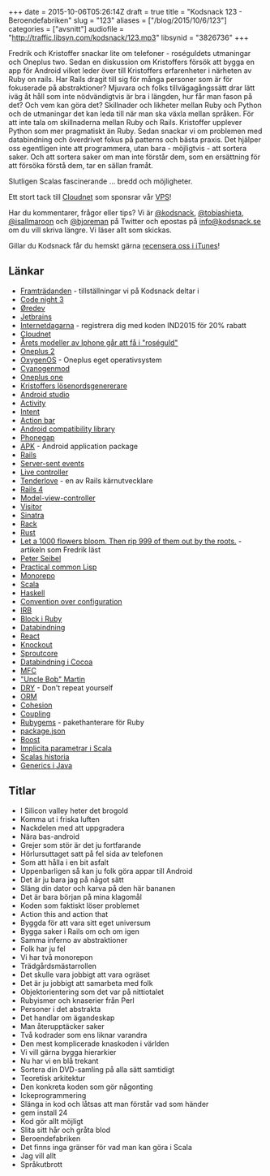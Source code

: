 +++
date = 2015-10-06T05:26:14Z
draft = true
title = "Kodsnack 123 - Beroendefabriken"
slug = "123"
aliases = ["/blog/2015/10/6/123"]
categories = ["avsnitt"]
audiofile = "http://traffic.libsyn.com/kodsnack/123.mp3"
libsynid = "3826736"
+++

Fredrik och Kristoffer snackar lite om telefoner - roséguldets utmaningar och Oneplus two. Sedan en diskussion om Kristoffers försök att bygga en app för Android vilket leder över till Kristoffers erfarenheter i närheten av Ruby on rails. Har Rails dragit till sig för många personer som är för fokuserade på abstraktioner? Mjuvara och folks tillvägagångssätt drar lätt iväg åt håll som inte nödvändigtvis är bra i längden, hur får man fason på det? Och vem kan göra det? Skillnader och likheter mellan Ruby och Python och de utmaningar det kan leda till när man ska växla mellan språken. För att inte tala om skillnaderna mellan Ruby och Rails. Kristoffer upplever Python som mer pragmatiskt än Ruby. Sedan snackar vi om problemen med databindning och överdrivet fokus på patterns och bästa praxis. Det hjälper oss egentligen inte att programmera, utan bara - möjligtvis - att sortera saker. Och att sortera saker om man inte förstår dem, som en ersättning för att försöka förstå dem, tar en sällan framåt.

Slutligen Scalas fascinerande … bredd och möjligheter.

Ett stort tack till [Cloudnet](http://www.cloudnet.se) som sponsrar vår [VPS](http://en.wikipedia.org/wiki/Virtual_private_server)!

Har du kommentarer, frågor eller tips? Vi är [@kodsnack](https://www.twitter.com/kodsnack), [@tobiashieta](https://www.twitter.com/tobiashieta), [@isallmaroon](https://www.twitter.com/isallmaroon) och [@bjoreman](https://www.twitter.com/bjoreman) på Twitter och epostas på [info@kodsnack.se](mailto:info@kodsnack.se) om du vill skriva längre. Vi läser allt som skickas.

Gillar du Kodsnack får du hemskt gärna [recensera oss i iTunes](http://itunes.apple.com/se/podcast/kodsnack/id561631498?l=en)!

## Länkar ##
* [Framträdanden](http://kodsnack.se/events/) - tillställningar vi på Kodsnack deltar i
* [Code night 3](http://event.computersweden.se/codenight3)
* [Øredev](http://oredev.org)
* [Jetbrains](https://www.jetbrains.com)
* [Internetdagarna](https://internetdagarna.se) - registrera dig med koden IND2015 för 20% rabatt
* [Cloudnet](http://www.cloudnet.se)
* [Årets modeller av Iphone går att få i "roséguld"](http://www.apple.com/shop/buy-iphone/iphone6s/4.7-inch-display-64gb-rose-gold)
* [Oneplus 2](https://oneplus.net/2)
* [OxygenOS](https://oneplus.net/2/oxygenos) - Oneplus eget operativsystem
* [Cyanogenmod](https://en.wikipedia.org/wiki/CyanogenMod)
* [Oneplus one](https://oneplus.net/one)
* [Kristoffers lösenordsgenererare](https://github.com/krig/passyapp)
* [Android studio](http://developer.android.com/tools/studio/index.html)
* [Activity](http://developer.android.com/reference/android/app/Activity.html)
* [Intent](http://developer.android.com/reference/android/content/Intent.html)
* [Action bar](http://developer.android.com/guide/topics/ui/actionbar.html)
* [Android compatibility library](https://developer.android.com/tools/support-library/index.html)
* [Phonegap](http://phonegap.com/)
* [APK](https://en.wikipedia.org/wiki/Android_application_package) - Android application package
* [Rails](https://en.wikipedia.org/wiki/Ruby_on_Rails)
* [Server-sent events](https://developer.mozilla.org/en-US/docs/Web/API/Server-sent_events)
* [Live controller](http://edgeapi.rubyonrails.org/classes/ActionController/Live.html)
* [Tenderlove](http://tenderlovemaking.com/) - en av Rails kärnutvecklare
* [Rails 4](https://blog.engineyard.com/2013/rails-4-changes)
* [Model-view-controller](https://en.wikipedia.org/wiki/Model%E2%80%93view%E2%80%93controller)
* [Visitor](https://en.wikipedia.org/wiki/Visitor_pattern)
* [Sinatra](https://en.wikipedia.org/wiki/Sinatra_%28software%29)
* [Rack](https://en.wikipedia.org/wiki/Rack_%28web_server_interface%29)
* [Rust](https://www.rust-lang.org/)
* [Let a 1000 flowers bloom. Then rip 999 of them out by the roots.](http://www.gigamonkeys.com/flowers/) - artikeln som Fredrik läst
* [Peter Seibel](http://www.gigamonkeys.com/resume/)
* [Practical common Lisp](http://www.gigamonkeys.com/book/)
* [Monorepo](http://blog.rocketpoweredjetpants.com/2015/04/monorepo-one-source-code-repository-to.html)
* [Scala](http://scala-lang.org/)
* [Haskell](https://www.haskell.org/)
* [Convention over configuration](https://en.wikipedia.org/wiki/Convention_over_configuration)
* [IRB](https://en.wikipedia.org/wiki/Interactive_Ruby_Shell)
* [Block i Ruby](http://rubylearning.com/satishtalim/ruby_blocks.html)
* [Databindning](https://en.wikipedia.org/wiki/Data_binding)
* [React](http://facebook.github.io/react/)
* [Knockout](http://knockoutjs.com/)
* [Sproutcore](http://sproutcore.com/)
* [Databindning i Cocoa](https://developer.apple.com/library/mac/documentation/Cocoa/Conceptual/CocoaBindings/Concepts/WhatAreBindings.html)
* [MFC](https://en.wikipedia.org/wiki/Microsoft_Foundation_Class_Library)
* ["Uncle Bob" Martin](https://en.wikipedia.org/wiki/Robert_Cecil_Martin)
* [DRY](https://en.wikipedia.org/wiki/Don%27t_repeat_yourself) - Don't repeat yourself
* [ORM](https://en.wikipedia.org/wiki/Object-relational_mapping)
* [Cohesion](https://en.wikipedia.org/wiki/Cohesion_%28computer_science%29)
* [Coupling](https://en.wikipedia.org/wiki/Coupling_%28computer_programming%29)
* [Rubygems](https://en.wikipedia.org/wiki/RubyGems) - pakethanterare för Ruby
* [package.json](https://docs.npmjs.com/files/package.json)
* [Boost](https://en.wikipedia.org/wiki/Boost_%28C%2B%2B_libraries%29)
* [Implicita parametrar i Scala](http://docs.scala-lang.org/tutorials/tour/implicit-parameters.html)
* [Scalas historia](https://en.wikipedia.org/wiki/Scala_%28programming_language%29#History)
* [Generics i Java](https://en.wikipedia.org/wiki/Generics_in_Java)

## Titlar ##
* I Silicon valley heter det brogold
* Komma ut i friska luften
* Nackdelen med att uppgradera
* Nära bas-android
* Grejer som stör är det ju fortfarande
* Hörlursuttaget satt på fel sida av telefonen
* Som att hålla i en bit asfalt
* Uppenbarligen så kan ju folk göra appar till Android
* Det är ju bara jag på något sätt
* Släng din dator och karva på den här bananen
* Det är bara början på mina klagomål
* Koden som faktiskt löser problemet
* Action this and action that
* Byggda för att vara sitt eget universum
* Bygga saker i Rails om och om igen
* Samma inferno av abstraktioner
* Folk har ju fel
* Vi har två monorepon
* Trädgårdsmästarrollen
* Det skulle vara jobbigt att vara ogräset
* Det är ju jobbigt att samarbeta med folk
* Objektorientering som det var på nittiotalet
* Rubyismer och knaserier från Perl
* Personer i det abstrakta
* Det handlar om ägandeskap
* Man återupptäcker saker
* Två kodrader som ens liknar varandra
* Den mest komplicerade knaskoden i världen
* Vi vill gärna bygga hierarkier
* Nu har vi en blå trekant
* Sortera din DVD-samling på alla sätt samtidigt
* Teoretisk arkitektur
* Den konkreta koden som gör någonting
* Ickeprogrammering
* Slänga in kod och låtsas att man förstår vad som händer
* gem install 24
* Kod gör allt möjligt
* Slita sitt hår och gråta blod
* Beroendefabriken
* Det finns inga gränser för vad man kan göra i Scala
* Jag vill allt
* Språkutbrott